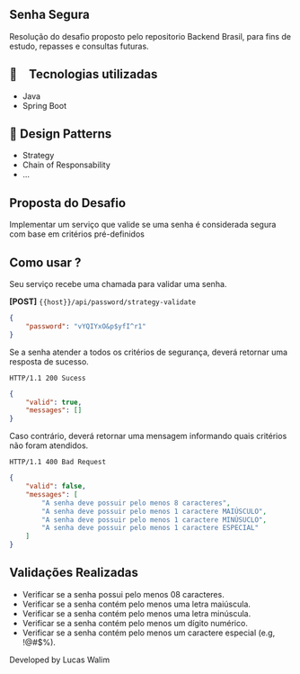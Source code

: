<h2>
  Senha Segura
</h2>

Resolução do desafio proposto pelo repositorio Backend Brasil, para fins de estudo, repasses e consultas futuras.

## :rocket: Tecnologias utilizadas
* Java
* Spring Boot

## 🧩 Design Patterns
* Strategy
* Chain of Responsability
* ...

## Proposta do Desafio

Implementar um serviço que valide se uma senha é considerada segura com base em critérios pré-definidos

## Como usar ?

Seu serviço recebe uma chamada para validar uma senha.

**[POST]** `{{host}}/api/password/strategy-validate`

```json
{
    "password": "vYQIYxO&p$yfI^r1"
}
```

Se a senha atender a todos os critérios de segurança, deverá retornar uma resposta de sucesso.

```
HTTP/1.1 200 Sucess
```
```json
{
    "valid": true,
    "messages": []
}
```

Caso contrário, deverá retornar uma mensagem informando quais critérios não foram atendidos.
```
HTTP/1.1 400 Bad Request
```

```json
{
    "valid": false,
    "messages": [
        "A senha deve possuir pelo menos 8 caracteres",
        "A senha deve possuir pelo menos 1 caractere MAIÚSCULO",
        "A senha deve possuir pelo menos 1 caractere MINÙSUCLO",
        "A senha deve possuir pelo menos 1 caractere ESPECIAL"
    ]
}
```

## Validações Realizadas

- Verificar se a senha possui pelo menos 08 caracteres.
- Verificar se a senha contém pelo menos uma letra maiúscula.
- Verificar se a senha contém pelo menos uma letra minúscula.
- Verificar se a senha contém pelo menos um dígito numérico.
- Verificar se a senha contém pelo menos um caractere especial (e.g, !@#$%).





Developed by Lucas Walim
